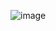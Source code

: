 ![image](https://github.com/HAMZOO0/JavaScript-/assets/98114762/085c796c-9631-4967-81cb-06b48c4e4dee)
